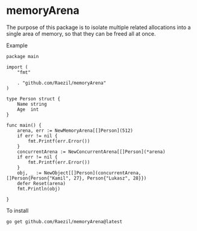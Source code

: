 # memoryArena
The purpose of this package is to isolate multiple related allocations into a single area of memory, so that they can be freed all at once.


Example
```
package main

import (
	"fmt"

	. "github.com/Raezil/memoryArena"
)

type Person struct {
	Name string
	Age  int
}

func main() {
	arena, err := NewMemoryArena[[]Person](512)
	if err != nil {
		fmt.Printf(err.Error())
	}
	concurrentArena := NewConcurrentArena[[]Person](*arena)
	if err != nil {
		fmt.Printf(err.Error())
	}
	obj, _ := NewObject[[]Person](concurrentArena, []Person{Person{"Kamil", 27}, Person{"Lukasz", 28}})
	defer Reset(arena)
	fmt.Println(obj)

}
```

To install 
```
go get github.com/Raezil/memoryArena@latest
```
